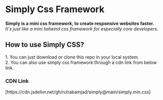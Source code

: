 # Simply Css Framework
<b>Simply is a mini css framework, to create responsive websites faster.</b>  
<i>It's just like a mini tailwind css framework for especially core developers.</i>  

<h2>How to use Simply CSS?</h2>
1. You can just download or clone this repo in your local system.<br>
2. You can also use simply css framework through a cdn link from below link.

<h3>CDN Link</h3>  
[https://cdn.jsdelivr.net/gh/ruhabamjad/simply@main/simply.min.css]
